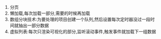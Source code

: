 1. 分页
2. 懒加载,每次加载一部分,需要的时候再加载
3. 数组分块技术:为要处理的项目创建一个队列,然后设置每次定时器没过一段时间就抽出一部分数据
4. 虚拟列表:每次只渲染可视化的部分,监听滚动事件,触发事件就加载下一组数据